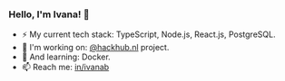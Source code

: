 ### Hello, I'm Ivana! 👋   

- ⚡ My current tech stack: TypeScript, Node.js, React.js, PostgreSQL.   
- 🔭 I'm working on: [@hackhub.nl](https://github.com/hackhub-nl) project.    
- 🌱 And learning: Docker.   
- 📫 Reach me: [in/ivanab](https://www.linkedin.com/in/ivanab/)     
